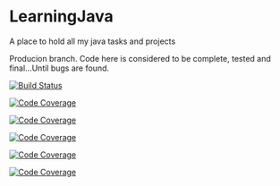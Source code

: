 # LearningJava
A place to hold all my java tasks and projects

Producion branch. Code here is considered to be complete, tested and final...Until bugs are found.

[![Build Status](https://travis-ci.org/krukru/LearningJava.svg?branch=master)](https://travis-ci.org/krukru/LearningJava)

[![Code Coverage](https://img.shields.io/badge/kru.collections%20coverage-74%25-green.svg)](https://shields.io)

[![Code Coverage](https://img.shields.io/badge/kru.ctci.chapter1%20coverage-94%25-brightgreen.svg)](https://shields.io)

[![Code Coverage](https://img.shields.io/badge/kru.ctci.chapter1%20coverage-94%25-brightgreen.svg)](https://shields.io)

[![Code Coverage](https://img.shields.io/badge/kru.ctci.chapter2%20coverage-91%25-brightgreen.svg)](https://shields.io)

[![Code Coverage](https://img.shields.io/badge/kru.ctci.chapter2%20coverage-89%25-green.svg)](https://shields.io)
